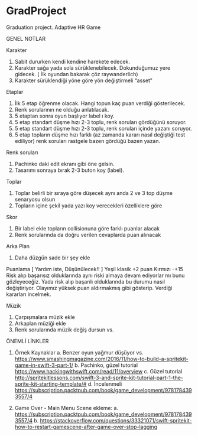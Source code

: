 # GradProject
Graduation project. Adaptive HR Game

GENEL NOTLAR

Karakter
1. Sabit dururken kendi kendine harekete edecek.
2. Karakter sağa yada sola sürüklenebilecek. Dokunduğumuz yere gidecek. ( İlk oyundan bakarak çöz raywanderlich)
3. Karakter sürüklendiği yöne göre yön değiştirmeli “asset”

Etaplar
1. İlk 5 etap öğrenme olacak. Hangi topun kaç puan verdiği gösterilecek. 
2. Renk sorularının ne olduğu anlatılacak.
3. 5 etaptan sonra oyun başlıyor label ı koy.
4. 5 etap standart düşme hızı 2-3 toplu, renk soruları gördüğünü soruyor.
5. 5 etap standart düşme hızı 2-3 toplu, renk soruları içinde yazanı soruyor. 
6. 5 etap topların düşme hızı farklı (az zamanda kararı nasıl değiştiği test ediliyor) renk soruları rastgele bazen gördüğü bazen yazan. 

Renk soruları
1. Pachinko daki edit ekranı gibi öne gelsin.
2. Tasarımı sonraya bırak 2-3 buton koy (label).

Toplar
1. Toplar belirli bir sıraya göre düşecek aynı anda 2 ve 3 top düşme senaryosu olsun
2. Topların içine şekil yada yazı koy verecekleri özelliklere göre

Skor
1. Bir label ekle topların collisionuna göre farklı puanlar alacak
2. Renk sorularında da doğru verilen cevaplarda puan alınacak

Arka Plan
1. Daha düzgün sade bir şey ekle

Puanlama
[ Yardım iste, Düşünülecek!! ]
Yeşil klasik +2 puan
Kırmızı -+15
Risk alıp başarısız olduklarında aynı riski almaya devam ediyorlar mı bunu gözleyeceğiz. Yada risk alıp başarılı olduklarında bu durumu nasıl değiştiriyor.
Olayımız yüksek puan aldırmakmış gibi gösterip. Verdiği kararları incelmek. 

Müzik
1. Çarpışmalara müzik ekle 
2. Arkaplan müziği ekle
3. Renk sorularında müzik değiş dursun vs.


ÖNEMLİ LİNKLER

1. Örnek Kaynaklar
    a. Benzer oyun yağmur düşüyor vs.
        https://www.smashingmagazine.com/2016/11/how-to-build-a-spritekit-game-in-swift-3-part-1/
    b. Pachinko, güzel tutorial
        https://www.hackingwithswift.com/read/11/overview
    c. Güzel tutorial
        http://spritekitlessons.com/swift-3-and-sprite-kit-tutorial-part-1-the-sprite-kit-starting-template/#
    d. İncelenmeli
        https://subscription.packtpub.com/book/game_development/9781784393557/4

2. Game Over - Main Menu Scene ekleme: 
    a. https://subscription.packtpub.com/book/game_development/9781784393557/4
    b. https://stackoverflow.com/questions/33321071/swift-spritekit-how-to-restart-gamescene-after-game-over-stop-lagging

